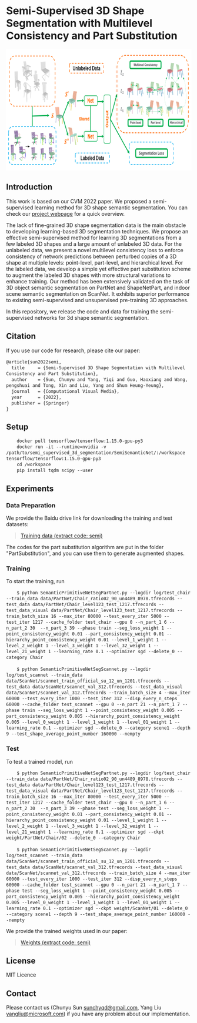 # Semi-Supervised 3D Shape Segmentation with Multilevel Consistency and Part Substitution

<img src="consistency_graphical_abstract.png" alt="consistency_graphical_abstract" width=800px; height=331px;/>


## Introduction

This work is based on our CVM 2022 paper. We proposed a semi-supervised learning method for 3D shape semantic segmentation. You can check our [project webpage](https://isunchy.github.io/projects/semi_supervised_3d_segmentation.html) for a quick overview.

The lack of fine-grained 3D shape segmentation data is the main obstacle to developing learning-based 3D segmentation techniques. We propose an effective semi-supervised method for learning 3D segmentations from a few labeled 3D shapes and a large amount of unlabeled 3D data. For the unlabeled data, we present a novel multilevel consistency loss to enforce consistency of network predictions between perturbed copies of a 3D shape at multiple levels: point-level, part-level, and hierarchical level. For the labeled data, we develop a simple yet effective part substitution scheme to augment the labeled 3D shapes with more structural variations to enhance training. Our method has been extensively validated on the task of 3D object semantic segmentation on PartNet and ShapeNetPart, and indoor scene semantic segmentation on ScanNet. It exhibits superior performance to existing semi-supervised and unsupervised pre-training 3D approaches.

In this repository, we release the code and data for training the semi-supervised networks for 3d shape semantic segmentation.

## Citation

If you use our code for research, please cite our paper:
```
@article{sun2022semi,
  title     = {Semi-Supervised 3D Shape Segmentation with Multilevel Consistency and Part Substitution},
  author    = {Sun, Chunyu and Yang, Yiqi and Guo, Haoxiang and Wang, pengshuai and Tong, Xin and Liu, Yang and Shum Heung-Yeung},
  journal   = {Computational Visual Media},
  year      = {2022},
  publisher = {Springer}
}
```

## Setup


        docker pull tensorflow/tensorflow:1.15.0-gpu-py3
        docker run -it --runtime=nvidia -v /path/to/semi_supervised_3d_segmentation/SemiSemanticNet/:/workspace tensorflow/tensorflow:1.15.0-gpu-py3
        cd /workspace
        pip install tqdm scipy --user


## Experiments


### Data Preparation

We provide the Baidu drive link for downloading the training and test datasets:

>[Training data (extract code: semi)](https://pan.baidu.com/s/1fIy5LvqkqW_Usr5yoDoMyg)

The codes for the part substitution algorithm are put in the folder "PartSubstitution", and you can use them to generate augmented shapes.

### Training

To start the training, run

        $ python SemanticPrimitiveNetSegPartnet.py --logdir log/test_chair --train_data data/PartNet/Chair_ratio02_90_un4489_8978.tfrecords --test_data data/PartNet/Chair_level123_test_1217.tfrecords --test_data_visual data/PartNet/Chair_level123_test_1217.tfrecords --train_batch_size 16 --max_iter 80000 --test_every_iter 5000 --test_iter 1217 --cache_folder test_chair --gpu 0 --n_part_1 6 --n_part_2 30  --n_part_3 39 --phase train --seg_loss_weight 1 --point_consistency_weight 0.01 --part_consistency_weight 0.01 --hierarchy_point_consistency_weight 0.01 --level_1_weight 1 --level_2_weight 1 --level_3_weight 1 --level_32_weight 1 --level_21_weight 1 --learning_rate 0.1 --optimizer sgd --delete_0 --category Chair 

        $ python SemanticPrimitiveNetSegScannet.py --logdir log/test_scannet --train_data data/ScanNet/scannet_train_official_su_12_un_1201.tfrecords --test_data data/ScanNet/scannet_val_312.tfrecords --test_data_visual data/ScanNet/scannet_val_312.tfrecords --train_batch_size 4 --max_iter 60000 --test_every_iter 1000 --test_iter 312 --disp_every_n_steps 60000 --cache_folder test_scannet --gpu 0 --n_part 21 --n_part_1 7 --phase train --seg_loss_weight 1 --point_consistency_weight 0.005 --part_consistency_weight 0.005 --hierarchy_point_consistency_weight 0.005 --level_0_weight 1 --level_1_weight 1 --level_01_weight 1 --learning_rate 0.1 --optimizer sgd --delete_0 --category scene1 --depth 9 --test_shape_average_point_number 160000 --nempty

### Test

To test a trained model, run

        $ python SemanticPrimitiveNetSegPartnet.py --logdir log/test_chair --train_data data/PartNet/Chair_ratio02_90_un4489_8978.tfrecords --test_data data/PartNet/Chair_level123_test_1217.tfrecords --test_data_visual data/PartNet/Chair_level123_test_1217.tfrecords --train_batch_size 16 --max_iter 80000 --test_every_iter 5000 --test_iter 1217 --cache_folder test_chair --gpu 0 --n_part_1 6 --n_part_2 30  --n_part_3 39 --phase test --seg_loss_weight 1 --point_consistency_weight 0.01 --part_consistency_weight 0.01 --hierarchy_point_consistency_weight 0.01 --level_1_weight 1 --level_2_weight 1 --level_3_weight 1 --level_32_weight 1 --level_21_weight 1 --learning_rate 0.1 --optimizer sgd --ckpt weight/PartNet/Chair/02 --delete_0 --category Chair

        $ python SemanticPrimitiveNetSegScannet.py --logdir log/test_scannet --train_data data/ScanNet/scannet_train_official_su_12_un_1201.tfrecords --test_data data/ScanNet/scannet_val_312.tfrecords --test_data_visual data/ScanNet/scannet_val_312.tfrecords --train_batch_size 4 --max_iter 60000 --test_every_iter 1000 --test_iter 312 --disp_every_n_steps 60000 --cache_folder test_scannet --gpu 0 --n_part 21 --n_part_1 7 --phase test --seg_loss_weight 1 --point_consistency_weight 0.005 --part_consistency_weight 0.005 --hierarchy_point_consistency_weight 0.005 --level_0_weight 1 --level_1_weight 1 --level_01_weight 1 --learning_rate 0.1 --optimizer sgd --ckpt weight/ScanNet/01 --delete_0 --category scene1 --depth 9 --test_shape_average_point_number 160000 --nempty

We provide the trained weights used in our paper:

>[Weights (extract code: semi)](https://pan.baidu.com/s/1BlzepfBJzKMV5VnmAbV_mA)



## License

MIT Licence

## Contact

Please contact us (Chunyu Sun sunchyqd@gmail.com, Yang Liu yangliu@microsoft.com) if you have any problem about our implementation.

